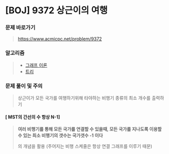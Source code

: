 # [BOJ] 9372 상근이의 여행

### 문제 바로가기

>  https://www.acmicpc.net/problem/9372

### 알고리즘

> - [그래프 이론](https://www.acmicpc.net/problem/tag/7)
> - [트리](https://www.acmicpc.net/problem/tag/120)

### 문제 풀이 및 주의

> 상근이가 모든 국가를 여행하기위해 타야하는 비행기 종류의 최소 개수를 출력하기

#### [ MST의 간선의 수 항상 N-1]

> **여러 비행기를 통해 모든 국가를 연결할 수 있을때, 모든 국가를 지나도록 이용할 수 있는 최소 비행기의 갯수는 국가갯수 -1 이다**
>
> 의 개념을 활용 (주어지는 비행 스케줄은 항상 연결 그래프를 이루기 때문)

